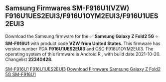 <h2>Samsung Firmwares SM-F916U1(VZW) F916U1UES2EUI3/F916U1OYM2EUI3/F916U1UES2EUI3</h2>
Download the Samsung firmware for the ✅ <strong>Samsung Galaxy Z Fold2 5G </strong> ⭐ <strong>SM-F916U1</strong> with product code <strong>VZW</strong> <strong> from United States</strong>. This firmware has version number PDA <strong>F916U1UES2EUI3</strong> and CSC F916U1OYM2EUI3. The operating system of this firmware is Android R , with build date 2021-10-20. Changelist <strong>22340428</strong>.


[SM-F916U1](https://samfirm.shop/samsung/model/SM-F916U1)
[F916U1UES2EUI3](https://samfirm.shop/samsung/pda/F916U1UES2EUI3)
[Download Firmware Samsung Galaxy Z Fold2 5G SM-F916U1](https://samfirm.shop/samsung/firmware/466676)
